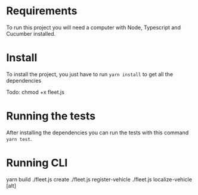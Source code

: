 # Requirements
To run this project you will need a computer with Node, Typescript and Cucumber installed.

# Install
To install the project, you just have to run `yarn install` to get all the dependencies

Todo: chmod +x fleet.js

# Running the tests
After installing the dependencies you can run the tests with this command `yarn test`.

# Running CLI
yarn build
./fleet.js create <userId>
./fleet.js register-vehicle <fleetId> <vehiclePlateNumber>
./fleet.js localize-vehicle <fleetId> <vehiclePlateNumber> <lat> <lng> [alt]